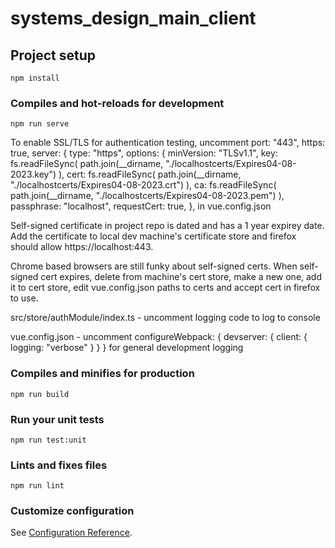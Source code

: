 # systems_design_main_client

## Project setup
```
npm install
```

### Compiles and hot-reloads for development
```
npm run serve

```

To enable SSL/TLS for authentication testing, uncomment
    port: "443",
    https: true,
    server: {
        type: "https",
        options: {
            minVersion: "TLSv1.1",
            key: fs.readFileSync(
                path.join(__dirname, "./localhostcerts/Expires04-08-2023.key")
                ),
                cert: fs.readFileSync(
                    path.join(__dirname, "./localhostcerts/Expires04-08-2023.crt")
                ),
                ca: fs.readFileSync(
                    path.join(__dirname, "./localhostcerts/Expires04-08-2023.pem")
                ),
                passphrase: "localhost",
                requestCert: true,
    },
in vue.config.json

Self-signed certificate in project repo is dated and has a 1 year expirey date. Add the certificate to local dev machine's certificate store and firefox should allow https://localhost:443.

Chrome based browsers are still funky about self-signed certs. When self-signed cert expires, delete from machine's cert store, make a new one, add it to cert store, edit vue.config.json paths to certs and accept cert in firefox to use.

src/store/authModule/index.ts - uncomment logging code to log to console

vue.config.json - uncomment configureWebpack: { devserver: { client: { logging: "verbose" } } } for general development logging



### Compiles and minifies for production
```
npm run build
```

### Run your unit tests
```
npm run test:unit
```

### Lints and fixes files
```
npm run lint
```

### Customize configuration
See [Configuration Reference](https://cli.vuejs.org/config/).
